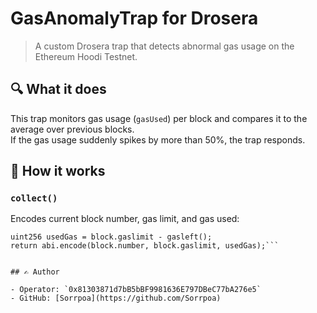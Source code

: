 # GasAnomalyTrap for Drosera

> A custom Drosera trap that detects abnormal gas usage on the Ethereum Hoodi Testnet.

## 🔍 What it does

This trap monitors gas usage (`gasUsed`) per block and compares it to the average over previous blocks.  
If the gas usage suddenly spikes by more than 50%, the trap responds.

## 🧠 How it works

### `collect()`

Encodes current block number, gas limit, and gas used:

```solidity
uint256 usedGas = block.gaslimit - gasleft();
return abi.encode(block.number, block.gaslimit, usedGas);```


## ✍️ Author

- Operator: `0x81303871d7bB5bBF9981636E797DBeC77bA276e5`
- GitHub: [Sorrpoa](https://github.com/Sorrpoa)
